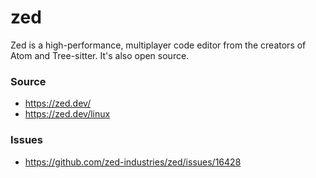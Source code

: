 # zed

Zed is a high-performance, multiplayer code editor from the creators of Atom and Tree-sitter. It's also open source.

### Source

- https://zed.dev/
- https://zed.dev/linux

### Issues

- https://github.com/zed-industries/zed/issues/16428
